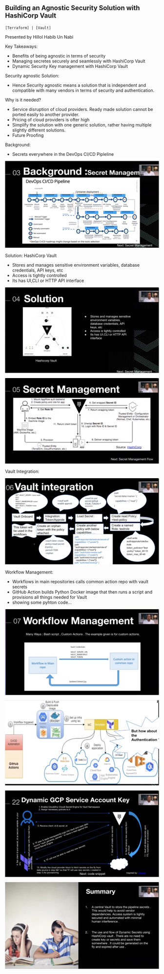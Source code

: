 ## Building an Agnostic Security Solution with HashiCorp Vault

`[Terraform] | [Vault]`

Presented by Hillol Habib Un Nabi

Key Takeaways:
* Benefits of being agnostic in terms of security
* Managing secretes securely and seamlessly with HashiCorp Vault
* Dynamic Security Key management with HashiCorp Vault

Security agnostic Solution:
* Hence Security agnostic means a solution that is independent and compatible with many vendors in terms of security and authentication.

Why is it needed?
* Service disruption of cloud providers. Ready made solution cannot be ported easily to another provider.
* Pricing of cloud providers is ofter high
* Simplify the solution with one generic solution, rather having multiple slightly different solutions.
* Future Proofing

Background:
* Secrets everywhere in the DevOps CI/CD Pipleline

![](./reference/Agnostic_Security_Solution/4.png)

Solution: HashiCorp Vault
* Stores and manages sensitive environment variables, database credentials, API keys, etc
* Access is tightly controlled
* Its has UI,CLI or HTTP API interface

![](./reference/Agnostic_Security_Solution/5.png)

![](./reference/Agnostic_Security_Solution/6.png)

Vault Integration:

![](./reference/Agnostic_Security_Solution/7.png)

Workflow Management:
* Workflows in main repositories calls common action repo with vault secrets
* GitHub Action builds Python Docker image that then runs a script and provisions all things needed for Vault
* showing some pyhton code...

![](./reference/Agnostic_Security_Solution/8.png)

![](./reference/Agnostic_Security_Solution/10.png)

![](./reference/Agnostic_Security_Solution/12.png)

![](./reference/Agnostic_Security_Solution/13.png)
